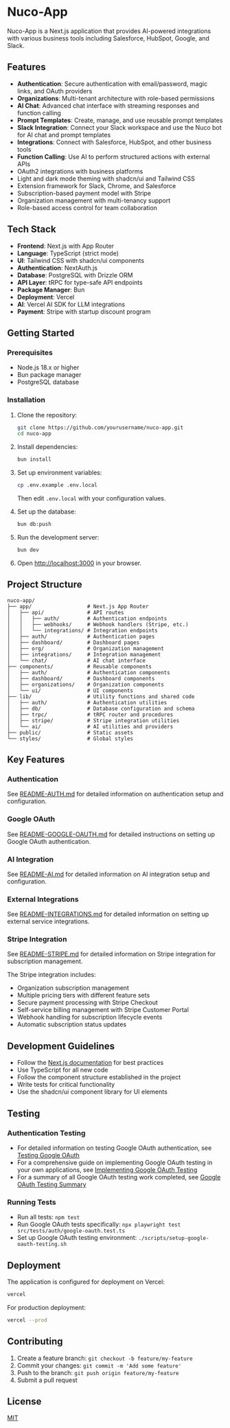# Nuco-App

Nuco-App is a Next.js application that provides AI-powered integrations with various business tools including Salesforce, HubSpot, Google, and Slack.

## Features

- **Authentication**: Secure authentication with email/password, magic links, and OAuth providers
- **Organizations**: Multi-tenant architecture with role-based permissions
- **AI Chat**: Advanced chat interface with streaming responses and function calling
- **Prompt Templates**: Create, manage, and use reusable prompt templates
- **Slack Integration**: Connect your Slack workspace and use the Nuco bot for AI chat and prompt templates
- **Integrations**: Connect with Salesforce, HubSpot, and other business tools
- **Function Calling**: Use AI to perform structured actions with external APIs
- OAuth2 integrations with business platforms
- Light and dark mode theming with shadcn/ui and Tailwind CSS
- Extension framework for Slack, Chrome, and Salesforce
- Subscription-based payment model with Stripe
- Organization management with multi-tenancy support
- Role-based access control for team collaboration

## Tech Stack

- **Frontend**: Next.js with App Router
- **Language**: TypeScript (strict mode)
- **UI**: Tailwind CSS with shadcn/ui components
- **Authentication**: NextAuth.js
- **Database**: PostgreSQL with Drizzle ORM
- **API Layer**: tRPC for type-safe API endpoints
- **Package Manager**: Bun
- **Deployment**: Vercel
- **AI**: Vercel AI SDK for LLM integrations
- **Payment**: Stripe with startup discount program

## Getting Started

### Prerequisites

- Node.js 18.x or higher
- Bun package manager
- PostgreSQL database

### Installation

1. Clone the repository:
   ```bash
   git clone https://github.com/yourusername/nuco-app.git
   cd nuco-app
   ```

2. Install dependencies:
   ```bash
   bun install
   ```

3. Set up environment variables:
   ```bash
   cp .env.example .env.local
   ```
   Then edit `.env.local` with your configuration values.

4. Set up the database:
   ```bash
   bun db:push
   ```

5. Run the development server:
   ```bash
   bun dev
   ```

6. Open [http://localhost:3000](http://localhost:3000) in your browser.

## Project Structure

```
nuco-app/
├── app/                  # Next.js App Router
│   ├── api/              # API routes
│   │   ├── auth/         # Authentication endpoints
│   │   ├── webhooks/     # Webhook handlers (Stripe, etc.)
│   │   └── integrations/ # Integration endpoints
│   ├── auth/             # Authentication pages
│   ├── dashboard/        # Dashboard pages
│   ├── org/              # Organization management
│   ├── integrations/     # Integration management
│   └── chat/             # AI chat interface
├── components/           # Reusable components
│   ├── auth/             # Authentication components
│   ├── dashboard/        # Dashboard components
│   ├── organizations/    # Organization components
│   └── ui/               # UI components
├── lib/                  # Utility functions and shared code
│   ├── auth/             # Authentication utilities
│   ├── db/               # Database configuration and schema
│   ├── trpc/             # tRPC router and procedures
│   ├── stripe/           # Stripe integration utilities
│   └── ai/               # AI utilities and providers
├── public/               # Static assets
└── styles/               # Global styles
```

## Key Features

### Authentication
See [README-AUTH.md](README-AUTH.md) for detailed information on authentication setup and configuration.

### Google OAuth
See [README-GOOGLE-OAUTH.md](README-GOOGLE-OAUTH.md) for detailed instructions on setting up Google OAuth authentication.

### AI Integration
See [README-AI.md](README-AI.md) for detailed information on AI integration setup and configuration.

### External Integrations
See [README-INTEGRATIONS.md](README-INTEGRATIONS.md) for detailed information on setting up external service integrations.

### Stripe Integration
See [README-STRIPE.md](README-STRIPE.md) for detailed information on Stripe integration for subscription management.

The Stripe integration includes:
- Organization subscription management
- Multiple pricing tiers with different feature sets
- Secure payment processing with Stripe Checkout
- Self-service billing management with Stripe Customer Portal
- Webhook handling for subscription lifecycle events
- Automatic subscription status updates

## Development Guidelines

- Follow the [Next.js documentation](https://nextjs.org/docs) for best practices
- Use TypeScript for all new code
- Follow the component structure established in the project
- Write tests for critical functionality
- Use the shadcn/ui component library for UI elements

## Testing

### Authentication Testing
- For detailed information on testing Google OAuth authentication, see [Testing Google OAuth](docs/testing-google-oauth.md)
- For a comprehensive guide on implementing Google OAuth testing in your own applications, see [Implementing Google OAuth Testing](docs/implementing-google-oauth-testing.md)
- For a summary of all Google OAuth testing work completed, see [Google OAuth Testing Summary](docs/google-oauth-testing-summary.md)

### Running Tests
- Run all tests: `npm test`
- Run Google OAuth tests specifically: `npx playwright test src/tests/auth/google-oauth.test.ts`
- Set up Google OAuth testing environment: `./scripts/setup-google-oauth-testing.sh`

## Deployment

The application is configured for deployment on Vercel:

```bash
vercel
```

For production deployment:

```bash
vercel --prod
```

## Contributing

1. Create a feature branch: `git checkout -b feature/my-feature`
2. Commit your changes: `git commit -m 'Add some feature'`
3. Push to the branch: `git push origin feature/my-feature`
4. Submit a pull request

## License

[MIT](LICENSE) 